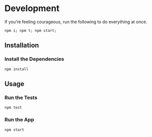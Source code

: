 # Development

If you’re feeling courageous, run the following to do everything at once.

```console
npm i; npm t; npm start;
```

## Installation

### Install the Dependencies

```console
npm install
```

## Usage

### Run the Tests

```console
npm test
```

### Run the App

```console
npm start
```
